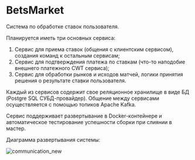 # BetsMarket

Система по обработке ставок пользователя.

Планируется иметь три основных сервиса:
  1) Сервис для приема ставок (общения с клиентским сервисом), создания команд к остальным сервисам;
  2) Сервис для подтверждения платежа по ставкам (что-то наподобие внешнего платежного CWT сервиса);
  3) Сервис для обработки рынков и исходов матчей, логики принятия решения о результате ставки пользователя.

Каждый из сервисов содержит свое реляционное хранилище в виде БД (Postgre SQL СУБД-провайдер). 
Общение между сервисами осуществляется с помощью топиков Apache Kafka.

Сервис поддерживает развертывание в Docker-контейнере и автоматическое тестирование успешности сборки при слиянии в мастер.

Диаграмма развертывания системы:

![communication_new](https://github.com/Tigeroff2002/BetsMarket/assets/99354644/64e7a02a-adca-4f30-a570-0306a6b99d39)
